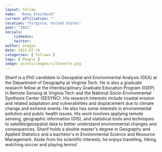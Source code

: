 ```yaml
---
layout: fellow
name:  "Anna Steinbock"
current_affiliation: ""
location: "Virginia, United States"
year: "2022"
socials:
    linkedin: 
    twitter: 
author: arogya
date: 2021-07-19
categories: [ Fellows ]
tags: [ People ]
image: assets/images/silhouette.png
---
```


Sharif is a PhD candidate in Geospatial and Environmental Analysis (GEA) at the Department of Geography at Virginia Tech. He is also a graduate research fellow at the Interdisciplinary Graduate Education Program (IGEP) in Remote Sensing at Virginia Tech and the National Socio-Environmental Synthesis Center (SESYNC). His research interests include coastal erosion and related adaptation and vulnerabilities and displacement due to climate change and extreme events. He also has some interests in environmental pollution and public health issues. His work involves applying remote sensing, geographic information (GIS), and statistical tools and techniques to satellite/geospatial data to better understand environmental changes and consequences. Sharif holds a double master's degree in Geography and Applied Statistics and a bachelor's in Environmental Science and Resource Management. Aside from his scientific interests, he enjoys travelling, hiking, watching soccer and playing tennis! 

